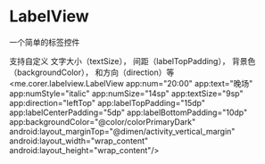# LabelView
一个简单的标签控件

支持自定义
文字大小（textSize），
间距（labelTopPadding），
背景色（backgroundColor），
和方向（direction）等
 <me.corer.labelview.LabelView
        app:num="20:00"
        app:text="晚场"
        app:numStyle="italic"
        app:numSize="14sp"
        app:textSize="9sp"
        app:direction="leftTop"
        app:labelTopPadding="15dp"
        app:labelCenterPadding="5dp"
        app:labelBottomPadding="10dp"
        app:backgroundColor="@color/colorPrimaryDark"
        android:layout_marginTop="@dimen/activity_vertical_margin"
        android:layout_width="wrap_content"
        android:layout_height="wrap_content"/>
